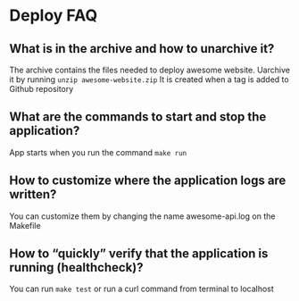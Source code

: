 # Deploy FAQ

## What is in the archive and how to unarchive it?

The archive contains the files needed to deploy awesome website. Uarchive it by running
`unzip awesome-website.zip` It is created when a tag is added to Github repository

## What are the commands to start and stop the application?

App starts when you run the command `make run`

## How to customize where the application logs are written?

You can customize them by changing the name awesome-api.log on the Makefile

## How to “quickly” verify that the application is running (healthcheck)?

You can run `make test` or run a curl command from terminal to localhost
